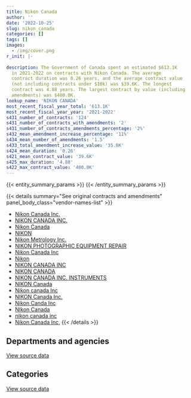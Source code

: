 ```yaml
---
title: Nikon Canada
author: ''
date: '2022-10-25'
slug: nikon_canada
categories: []
tags: []
images:
  - /img/cover.png
r_init: |-
  
description: The Government of Canada spent an estimated $613.1K
  in 2021-2022 on contracts with Nikon Canada. The average
  contract duration was 0.26 years, and the average contract value
  (not including contracts under $10k) was $39.6K. The longest
  contract was 4.88 years. The largest contract by value (including
  amendments) was $400.0K.
lookup_name: 'NIKON CANADA'
most_recent_fiscal_year_total: '613.1K'
most_recent_fiscal_year_year: '2021-2022'
s431_number_of_contracts: '124'
s431_number_of_contracts_with_amendments: '2'
s431_number_of_contracts_amendments_percentage: '2%'
s432_mean_amendment_increase_percentage: '11%'
s434_mean_number_of_amendments: '1.5'
s433_total_amendment_increase_value: '35.8K'
s424_mean_duration: '0.26'
s421_mean_contract_value: '39.6K'
s425_max_duration: '4.88'
s422_max_contract_value: '400.0K'
---
```


<script src="/rmarkdown-libs/htmlwidgets/htmlwidgets.js"></script>
<link href="/rmarkdown-libs/datatables-css/datatables-crosstalk.css" rel="stylesheet" />
<script src="/rmarkdown-libs/datatables-binding/datatables.js"></script>
<script src="/rmarkdown-libs/jquery/jquery-3.6.0.min.js"></script>
<link href="/rmarkdown-libs/dt-core-bootstrap/css/dataTables.bootstrap.min.css" rel="stylesheet" />
<link href="/rmarkdown-libs/dt-core-bootstrap/css/dataTables.bootstrap.extra.css" rel="stylesheet" />
<script src="/rmarkdown-libs/dt-core-bootstrap/js/jquery.dataTables.min.js"></script>
<script src="/rmarkdown-libs/dt-core-bootstrap/js/dataTables.bootstrap.min.js"></script>
<link href="/rmarkdown-libs/crosstalk/css/crosstalk.min.css" rel="stylesheet" />
<script src="/rmarkdown-libs/crosstalk/js/crosstalk.min.js"></script>
<script src="/rmarkdown-libs/htmlwidgets/htmlwidgets.js"></script>
<link href="/rmarkdown-libs/datatables-css/datatables-crosstalk.css" rel="stylesheet" />
<script src="/rmarkdown-libs/datatables-binding/datatables.js"></script>
<script src="/rmarkdown-libs/jquery/jquery-3.6.0.min.js"></script>
<link href="/rmarkdown-libs/dt-core-bootstrap/css/dataTables.bootstrap.min.css" rel="stylesheet" />
<link href="/rmarkdown-libs/dt-core-bootstrap/css/dataTables.bootstrap.extra.css" rel="stylesheet" />
<script src="/rmarkdown-libs/dt-core-bootstrap/js/jquery.dataTables.min.js"></script>
<script src="/rmarkdown-libs/dt-core-bootstrap/js/dataTables.bootstrap.min.js"></script>
<link href="/rmarkdown-libs/crosstalk/css/crosstalk.min.css" rel="stylesheet" />
<script src="/rmarkdown-libs/crosstalk/js/crosstalk.min.js"></script>

{{< entity_summary_params >}}
{{< /entity_summary_params >}}

{{< details summary="See original contracts and amendments" panel_body_class="vendor-names-list" >}}
- [Nikon Canada Inc.](https://search.open.canada.ca/en/ct/?sort=contract_value_f%20desc&page=1&search_text=%22Nikon%20Canada%20Inc.%22)
- [NIKON CANADA INC.](https://search.open.canada.ca/en/ct/?sort=contract_value_f%20desc&page=1&search_text=%22NIKON%20CANADA%20INC.%22)
- [Nikon Canada](https://search.open.canada.ca/en/ct/?sort=contract_value_f%20desc&page=1&search_text=%22Nikon%20Canada%22)
- [NIKON](https://search.open.canada.ca/en/ct/?sort=contract_value_f%20desc&page=1&search_text=%22NIKON%22)
- [Nikon Metrology Inc.](https://search.open.canada.ca/en/ct/?sort=contract_value_f%20desc&page=1&search_text=%22Nikon%20Metrology%20Inc.%22)
- [NIKON PHOTOGRAPHIC EQUIPMENT REPAIR](https://search.open.canada.ca/en/ct/?sort=contract_value_f%20desc&page=1&search_text=%22NIKON%20PHOTOGRAPHIC%20EQUIPMENT%20REPAIR%22)
- [Nikon Canada Inc](https://search.open.canada.ca/en/ct/?sort=contract_value_f%20desc&page=1&search_text=%22Nikon%20Canada%20Inc%22)
- [Nikon](https://search.open.canada.ca/en/ct/?sort=contract_value_f%20desc&page=1&search_text=%22Nikon%22)
- [NIKON CANADA INC](https://search.open.canada.ca/en/ct/?sort=contract_value_f%20desc&page=1&search_text=%22NIKON%20CANADA%20INC%22)
- [NIKON CANADA](https://search.open.canada.ca/en/ct/?sort=contract_value_f%20desc&page=1&search_text=%22NIKON%20CANADA%22)
- [NIKON CANADA INC. INSTRUMENTS](https://search.open.canada.ca/en/ct/?sort=contract_value_f%20desc&page=1&search_text=%22NIKON%20CANADA%20INC.%20INSTRUMENTS%22)
- [NIKON Canada](https://search.open.canada.ca/en/ct/?sort=contract_value_f%20desc&page=1&search_text=%22NIKON%20Canada%22)
- [Nikon canada Inc](https://search.open.canada.ca/en/ct/?sort=contract_value_f%20desc&page=1&search_text=%22Nikon%20canada%20Inc%22)
- [NIKON Canada Inc.](https://search.open.canada.ca/en/ct/?sort=contract_value_f%20desc&page=1&search_text=%22NIKON%20Canada%20Inc.%22)
- [Nikon Canda Inc](https://search.open.canada.ca/en/ct/?sort=contract_value_f%20desc&page=1&search_text=%22Nikon%20Canda%20Inc%22)
- [NIkon Canada](https://search.open.canada.ca/en/ct/?sort=contract_value_f%20desc&page=1&search_text=%22NIkon%20Canada%22)
- [nikon canada inc](https://search.open.canada.ca/en/ct/?sort=contract_value_f%20desc&page=1&search_text=%22nikon%20canada%20inc%22)
- [Nikon Canada Inc,](https://search.open.canada.ca/en/ct/?sort=contract_value_f%20desc&page=1&search_text=%22Nikon%20Canada%20Inc%2c%22)
{{< /details >}}

## Departments and agencies

<div id="htmlwidget-1" style="width:100%;height:auto;" class="datatables html-widget"></div>
<script type="application/json" data-for="htmlwidget-1">{"x":{"style":"bootstrap","filter":"none","vertical":false,"data":[["<a href=\"/departments/aafc-aac/\">Agriculture and Agri-Food Canada<\/a>","<a href=\"/departments/cbsa-asfc/\">Canada Border Services Agency<\/a>","<a href=\"/departments/cfia-acia/\">Canadian Food Inspection Agency<\/a>","<a href=\"/departments/dfo-mpo/\">Fisheries and Oceans Canada<\/a>","<a href=\"/departments/dnd-mdn/\">National Defence<\/a>","<a href=\"/departments/nrc-cnrc/\">National Research Council Canada<\/a>","<a href=\"/departments/nrcan-rncan/\">Natural Resources Canada<\/a>","<a href=\"/departments/pc/\">Parks Canada<\/a>","<a href=\"/departments/pwgsc-tpsgc/\">Public Services and Procurement Canada<\/a>","<a href=\"/departments/rcmp-grc/\">Royal Canadian Mounted Police<\/a>","<a href=\"/departments/tc/\">Transport Canada<\/a>"],[79578.3,null,null,62565.32,942282.73,29700.25,37499.39,null,12807.02,40943.63,null],[48109.32,141658.95,null,99005.47,856888.61,35735.57,null,11256.56,null,249832.24,19806.12],[52359.68,null,12247.6,59816.9,439915.12,null,11495.19,18921.52,null,262113.5,null],[22781.67,42926.87,null,65451.06,379291.38,null,43561.82,null,null,59134.6,null]],"container":"<table class=\"table table-striped table-hover row-border order-column display\">\n  <thead>\n    <tr>\n      <th>Department<\/th>\n      <th>2018-2019<\/th>\n      <th>2019-2020<\/th>\n      <th>2020-2021<\/th>\n      <th>2021-2022<\/th>\n    <\/tr>\n  <\/thead>\n<\/table>","options":{"order":[[4,"desc"]],"pageLength":10,"autoWidth":true,"columnDefs":[{"targets":1,"render":"function(data, type, row, meta) {\n    return type !== 'display' ? data : DTWidget.formatCurrency(data, \"$\", 2, 3, \",\", \".\", true, null);\n  }"},{"targets":2,"render":"function(data, type, row, meta) {\n    return type !== 'display' ? data : DTWidget.formatCurrency(data, \"$\", 2, 3, \",\", \".\", true, null);\n  }"},{"targets":3,"render":"function(data, type, row, meta) {\n    return type !== 'display' ? data : DTWidget.formatCurrency(data, \"$\", 2, 3, \",\", \".\", true, null);\n  }"},{"targets":4,"render":"function(data, type, row, meta) {\n    return type !== 'display' ? data : DTWidget.formatCurrency(data, \"$\", 2, 3, \",\", \".\", true, null);\n  }"},{"width":"16%","targets":[1,2,3,4]},{"className":"dt-right","targets":[1,2,3,4]}],"orderClasses":false}},"evals":["options.columnDefs.0.render","options.columnDefs.1.render","options.columnDefs.2.render","options.columnDefs.3.render"],"jsHooks":[]}</script>
<p class="text-right">
<a href="https://github.com/GoC-Spending/contracts-data/tree/main/data/out/vendors/nikon_canada/summary_by_fiscal_year_by_department.csv" class="source-data-link btn btn-link">View source data</a>
</p>

## Categories

<div id="htmlwidget-2" style="width:100%;height:auto;" class="datatables html-widget"></div>
<script type="application/json" data-for="htmlwidget-2">{"x":{"style":"bootstrap","filter":"none","vertical":false,"data":[["<a href=\"/categories/other/\">(Other)<\/a>","<a href=\"/categories/facilities_and_construction/\">Facilities and construction<\/a>","<a href=\"/categories/office_management/\">Office management<\/a>","<a href=\"/categories/defence/\">Defence<\/a>","<a href=\"/categories/information_technology/\">Information technology<\/a>","<a href=\"/categories/transportation_and_logistics/\">Transportation and logistics<\/a>","<a href=\"/categories/industrial_products_and_services/\">Industrial products and services<\/a>"],[null,16674.92,41616.94,403337.96,53500.44,null,690246.38],[null,null,null,760314.28,144603.24,null,557375.33],[11495.19,null,45734.1,373900.87,14043.29,26248.78,385447.28],[null,null,77105.95,321237.73,10978.64,null,203825.08]],"container":"<table class=\"table table-striped table-hover row-border order-column display\">\n  <thead>\n    <tr>\n      <th>Category<\/th>\n      <th>2018-2019<\/th>\n      <th>2019-2020<\/th>\n      <th>2020-2021<\/th>\n      <th>2021-2022<\/th>\n    <\/tr>\n  <\/thead>\n<\/table>","options":{"order":[[4,"desc"]],"dom":"t","pageLength":30,"autoWidth":true,"columnDefs":[{"targets":1,"render":"function(data, type, row, meta) {\n    return type !== 'display' ? data : DTWidget.formatCurrency(data, \"$\", 2, 3, \",\", \".\", true, null);\n  }"},{"targets":2,"render":"function(data, type, row, meta) {\n    return type !== 'display' ? data : DTWidget.formatCurrency(data, \"$\", 2, 3, \",\", \".\", true, null);\n  }"},{"targets":3,"render":"function(data, type, row, meta) {\n    return type !== 'display' ? data : DTWidget.formatCurrency(data, \"$\", 2, 3, \",\", \".\", true, null);\n  }"},{"targets":4,"render":"function(data, type, row, meta) {\n    return type !== 'display' ? data : DTWidget.formatCurrency(data, \"$\", 2, 3, \",\", \".\", true, null);\n  }"},{"width":"16%","targets":[1,2,3,4]},{"className":"dt-right","targets":[1,2,3,4]}],"orderClasses":false,"lengthMenu":[10,25,30,50,100]}},"evals":["options.columnDefs.0.render","options.columnDefs.1.render","options.columnDefs.2.render","options.columnDefs.3.render"],"jsHooks":[]}</script>
<p class="text-right">
<a href="https://github.com/GoC-Spending/contracts-data/tree/main/data/out/vendors/nikon_canada/summary_by_fiscal_year_by_category.csv" class="source-data-link btn btn-link">View source data</a>
</p>
